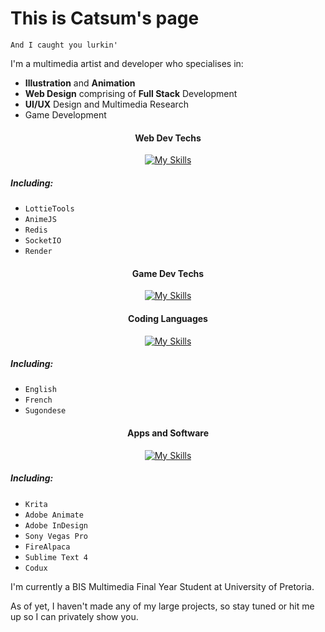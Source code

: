 # This is Catsum's page
 `And I caught you lurkin'`



I'm a multimedia artist and developer who specialises in:
- **Illustration** and **Animation**
- **Web Design** comprising of **Full Stack** Development
- **UI/UX** Design and Multimedia Research
- Game Development

<div align="center">

#### Web Dev Techs

[![My Skills](https://skillicons.dev/icons?i=webpack,jquery,sass,regex,mongodb,express,react,nodejs,bootstrap,tailwind,heroku,mysql,php,&perline=5)](https://skillicons.dev)
 
 <div align="left">
 
##### Including:
 - `LottieTools`
 - `AnimeJS`
 - `Redis`
 - `SocketIO`
 - `Render`
 
 </div>

#### Game Dev Techs

[![My Skills](https://skillicons.dev/icons?i=godot,unity,gamemakerstudio,haxeflixel&perline=5)](https://skillicons.dev)

#### Coding Languages

[![My Skills](https://skillicons.dev/icons?i=js,ts,html,css,java,cpp,cs,dotnet,haxe,wasm&perline=5)](https://skillicons.dev)

 <div align="left">
 
##### Including:
- `English`
- `French`
- `Sugondese`
  
 </div>

#### Apps and Software

[![My Skills](https://skillicons.dev/icons?i=ae,pr,ai,sketchup,autocad,xd,figma,vscode,visualstudio,idea&perline=5)](https://skillicons.dev)

 
 <div align="left">
 
##### Including:
- `Krita`
- `Adobe Animate`
- `Adobe InDesign`
- `Sony Vegas Pro`
- `FireAlpaca`
 - `Sublime Text 4`
 - `Codux`
  
 </div>

</div>


I'm currently a BIS Multimedia Final Year Student at University of Pretoria.

As of yet, I haven't made any of my large projects, so stay tuned or hit me up so I can privately show you.
